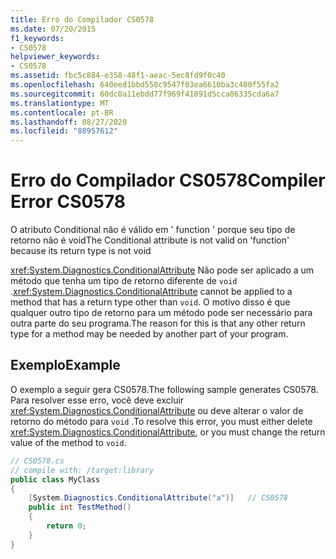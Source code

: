 ```yaml
---
title: Erro do Compilador CS0578
ms.date: 07/20/2015
f1_keywords:
- CS0578
helpviewer_keywords:
- CS0578
ms.assetid: fbc5c884-e358-48f1-aeac-5ec8fd9f0c40
ms.openlocfilehash: 640eed1bbd558c9547f03ea6610ba3c480f55fa2
ms.sourcegitcommit: 60dc0a11ebdd77f969f41891d5cca06335cda6a7
ms.translationtype: MT
ms.contentlocale: pt-BR
ms.lasthandoff: 08/27/2020
ms.locfileid: "88957612"
---
```

# <a name="compiler-error-cs0578"></a><span data-ttu-id="244d4-102">Erro do Compilador CS0578</span><span class="sxs-lookup"><span data-stu-id="244d4-102">Compiler Error CS0578</span></span>

<span data-ttu-id="244d4-103">O atributo Conditional não é válido em ' function ' porque seu tipo de retorno não é void</span><span class="sxs-lookup"><span data-stu-id="244d4-103">The Conditional attribute is not valid on 'function' because its return type is not void</span></span>

<span data-ttu-id="244d4-104"><xref:System.Diagnostics.ConditionalAttribute> Não pode ser aplicado a um método que tenha um tipo de retorno diferente de `void` .</span><span class="sxs-lookup"><span data-stu-id="244d4-104"><xref:System.Diagnostics.ConditionalAttribute> cannot be applied to a method that has a return type other than `void`.</span></span> <span data-ttu-id="244d4-105">O motivo disso é que qualquer outro tipo de retorno para um método pode ser necessário para outra parte do seu programa.</span><span class="sxs-lookup"><span data-stu-id="244d4-105">The reason for this is that any other return type for a method may be needed by another part of your program.</span></span>

## <a name="example"></a><span data-ttu-id="244d4-106">Exemplo</span><span class="sxs-lookup"><span data-stu-id="244d4-106">Example</span></span>

<span data-ttu-id="244d4-107">O exemplo a seguir gera CS0578.</span><span class="sxs-lookup"><span data-stu-id="244d4-107">The following sample generates CS0578.</span></span> <span data-ttu-id="244d4-108">Para resolver esse erro, você deve excluir <xref:System.Diagnostics.ConditionalAttribute> ou deve alterar o valor de retorno do método para `void` .</span><span class="sxs-lookup"><span data-stu-id="244d4-108">To resolve this error, you must either delete <xref:System.Diagnostics.ConditionalAttribute>, or you must change the return value of the method to `void`.</span></span>

```csharp
// CS0578.cs
// compile with: /target:library
public class MyClass
{
    [System.Diagnostics.ConditionalAttribute("a")]   // CS0578
    public int TestMethod()
    {
        return 0;
    }
}
```
